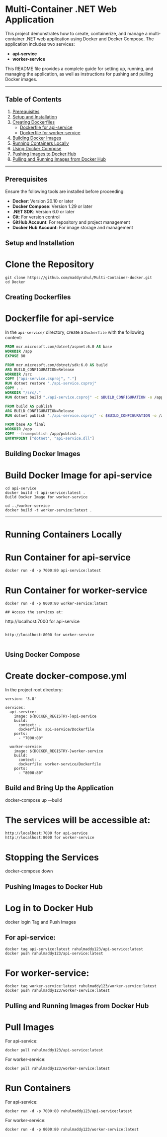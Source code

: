 # Multi-Container .NET Web Application

This project demonstrates how to create, containerize, and manage a multi-container .NET web application using Docker and Docker Compose. The application includes two services:

- **api-service**
- **worker-service**

This README file provides a complete guide for setting up, running, and managing the application, as well as instructions for pushing and pulling Docker images.

---

## Table of Contents

1. [Prerequisites](#prerequisites)
2. [Setup and Installation](#setup-and-installation)
3. [Creating Dockerfiles](#creating-dockerfiles)
   - [Dockerfile for api-service](#dockerfile-for-api-service)
   - [Dockerfile for worker-service](#dockerfile-for-worker-service)
4. [Building Docker Images](#building-docker-images)
5. [Running Containers Locally](#running-containers-locally)
6. [Using Docker Compose](#using-docker-compose)
7. [Pushing Images to Docker Hub](#pushing-images-to-docker-hub)
8. [Pulling and Running Images from Docker Hub](#pulling-and-running-images-from-docker-hub)

---

## Prerequisites

Ensure the following tools are installed before proceeding:

- **Docker**: Version 20.10 or later
- **Docker Compose**: Version 1.29 or later
- **.NET SDK**: Version 6.0 or later
- **Git**: For version control
- **GitHub Account**: For repository and project management
- **Docker Hub Account**: For image storage and management



## Setup and Installation

# Clone the Repository
```
git clone https://github.com/maddyrahul/Multi-Container-docker.git
cd Docker
```
## Creating Dockerfiles

# Dockerfile for api-service

In the `api-service/` directory, create a `Dockerfile` with the following content:

```dockerfile
FROM mcr.microsoft.com/dotnet/aspnet:6.0 AS base
WORKDIR /app
EXPOSE 80

FROM mcr.microsoft.com/dotnet/sdk:6.0 AS build
ARG BUILD_CONFIGURATION=Release
WORKDIR /src
COPY ["api-service.csproj", "."]
RUN dotnet restore "./api-service.csproj"
COPY . .
WORKDIR "/src/."
RUN dotnet build "./api-service.csproj" -c $BUILD_CONFIGURATION -o /app/build

FROM build AS publish
ARG BUILD_CONFIGURATION=Release
RUN dotnet publish "./api-service.csproj" -c $BUILD_CONFIGURATION -o /app/publish /p:UseAppHost=false

FROM base AS final
WORKDIR /app
COPY --from=publish /app/publish .
ENTRYPOINT ["dotnet", "api-service.dll"]
````



## Building Docker Images
# Build Docker Image for api-service
```
cd api-service
docker build -t api-service:latest .
Build Docker Image for worker-service

cd ../worker-service
docker build -t worker-service:latest .
````

---
# Running Containers Locally

# Run Container for api-service
```
docker run -d -p 7000:80 api-service:latest
```
# Run Container for worker-service
```
docker run -d -p 8000:80 worker-service:latest
```

```
## Access the services at:
```
http://localhost:7000 for api-service
```

http://localhost:8000 for worker-service

```
```

```
## Using Docker Compose
# Create docker-compose.yml

In the project root directory:
```
version: '3.8'

services:
  api-service:
    image: ${DOCKER_REGISTRY-}api-service
    build:
      context: .
      dockerfile: api-service/Dockerfile
    ports:
      - "7000:80"

  worker-service:
    image: ${DOCKER_REGISTRY-}worker-service
    build:
      context: .
      dockerfile: worker-service/Dockerfile
    ports:
      - "8000:80"

```
## Build and Bring Up the Application
docker-compose up --build

# The services will be accessible at:
```
http://localhost:7000 for api-service
http://localhost:8000 for worker-service
```
# Stopping the Services
docker-compose down

## Pushing Images to Docker Hub
# Log in to Docker Hub

docker login
Tag and Push Images


## For api-service:
```
docker tag api-service:latest rahulmaddy123/api-service:latest
docker push rahulmaddy123/api-service:latest
```

# For worker-service:
```
docker tag worker-service:latest rahulmaddy123/worker-service:latest
docker push rahulmaddy123/worker-service:latest
```


## Pulling and Running Images from Docker Hub
# Pull Images
For api-service:
```
docker pull rahulmaddy123/api-service:latest
```

For worker-service:
```
docker pull rahulmaddy123/worker-service:latest
```

# Run Containers
For api-service:
```
docker run -d -p 7000:80 rahulmaddy123/api-service:latest
```

For worker-service:
```
docker run -d -p 8000:80 rahulmaddy123/worker-service:latest
```
